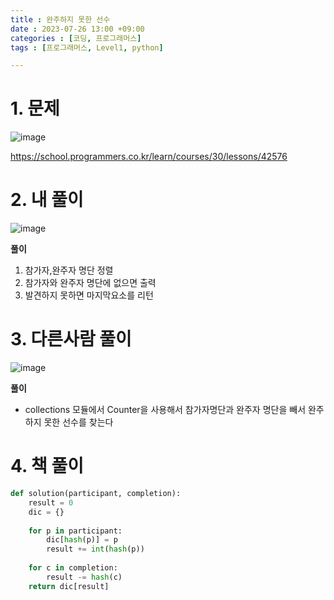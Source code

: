 ```yaml
---
title : 완주하지 못한 선수
date : 2023-07-26 13:00 +09:00
categories : [코딩, 프로그래머스]
tags : [프로그래머스, Level1, python]

---
```

# 1. 문제
![image](https://github.com/mini0-0/mini0-0.github.io/assets/63296983/5c937931-ff2b-4a3b-af4b-46ff512c7e25)

<https://school.programmers.co.kr/learn/courses/30/lessons/42576>

# 2. 내 풀이
![image](https://github.com/mini0-0/mini0-0.github.io/assets/63296983/408d21e6-c85e-4ede-aae0-a2833d67a6eb)

**풀이**

1. 참가자,완주자 명단 정렬
2. 참가자와 완주자 명단에 없으면  출력
3. 발견하지 못하면 마지막요소를 리턴

# 3. 다른사람 풀이
![image](https://github.com/mini0-0/mini0-0.github.io/assets/63296983/d3bcc84a-b463-441b-b6b2-f5b781733a92)

**풀이**

- collections 모듈에서 Counter을 사용해서 참가자명단과 완주자 명단을 빼서 완주하지 못한 선수를 찾는다

# 4. 책 풀이

```python
def solution(participant, completion):
    result = 0
    dic = {}
    
    for p in participant:
        dic[hash(p)] = p
        result += int(hash(p))
    
    for c in completion:
        result -= hash(c)   
    return dic[result]
```


